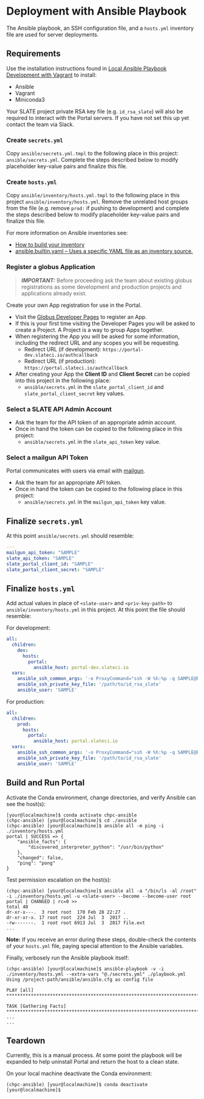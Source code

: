 # Deployment with Ansible Playbook

The Ansible playbook, an SSH configuration file, and a `hosts.yml` inventory file are used for server deployments.

## Requirements

Use the installation instructions found in [Local Ansible Playbook Development with Vagrant](vagrant.md) to install:
* Ansible
* Vagrant
* Miniconda3

Your SLATE project private RSA key file (e.g. `id_rsa_slate`) will also be required to interact with the Portal servers. If you have not set this up yet contact the team via Slack.

### Create `secrets.yml`

Copy `ansible/secrets.yml.tmpl` to the following place in this project: `ansible/secrets.yml`. Complete the steps described below to modify placeholder key-value pairs and finalize this file.

### Create `hosts.yml`

Copy `ansible/inventory/hosts.yml.tmpl` to the following place in this project `ansible/inventory/hosts.yml`. Remove the unrelated host groups from the file (e.g. remove `prod:` if pushing to development) and complete the steps described below to modify placeholder key-value pairs and finalize this file.

For more information on Ansible inventories see:
* [How to build your inventory](https://docs.ansible.com/ansible/latest/user_guide/intro_inventory.html)
* [ansible.builtin.yaml – Uses a specific YAML file as an inventory source.](https://docs.ansible.com/ansible/latest/collections/ansible/builtin/yaml_inventory.html)

### Register a globus Application

> **_IMPORTANT:_** Before proceeding ask the team about existing globus registrations as some development and production projects and applications already exist.

Create your own App registration for use in the Portal.

* Visit the [Globus Developer Pages](https://developers.globus.org) to register an App.
* If this is your first time visiting the Developer Pages you will be asked to create a Project. A Project is a way to group Apps together.
* When registering the App you will be asked for some information, including the redirect URL and any scopes you will be requesting.
    * Redirect URL (if development): `https://portal-dev.slateci.io/authcallback`
    * Redirect URL (if production): `https://portal.slateci.io/authcallback`
* After creating your App the **Client ID** and **Client Secret** can be copied into this project in the following place:
    * `ansible/secrets.yml` in the `slate_portal_client_id` and `slate_portal_client_secret` key values.

### Select a SLATE API Admin Account

* Ask the team for the API token of an appropriate admin account.
* Once in hand the token can be copied to the following place in this project:
    * `ansible/secrets.yml` in the `slate_api_token` key value.

### Select a mailgun API Token

Portal communicates with users via email with [mailgun](https://www.mailgun.com/).
* Ask the team for an appropriate API token.
* Once in hand the token can be copied to the following place in this project:
    * `ansible/secrets.yml` in the `mailgun_api_token` key value.

## Finalize `secrets.yml`

At this point `ansible/secrets.yml` should resemble:

```yaml
---
mailgun_api_token: "SAMPLE"
slate_api_token: "SAMPLE"
slate_portal_client_id: "SAMPLE"
slate_portal_client_secret: "SAMPLE"
```

## Finalize `hosts.yml`

Add actual values in place of `<slate-user>` and `<priv-key-path>` to `ansible/inventory/hosts.yml` in this project. At this point the file should resemble:

For development:

```yaml
all:
  children:
    dev:
      hosts:
        portal:
          ansible_host: portal-dev.slateci.io
  vars:
    ansible_ssh_common_args: '-o ProxyCommand="ssh -W %h:%p -q SAMPLE@bastion.slateci.net -i /path/to/id_rsa_slate"'
    ansible_ssh_private_key_file: '/path/to/id_rsa_slate'
    ansible_user: 'SAMPLE'
```

For production:
```yaml
all:
  children:
    prod:
      hosts:
        portal:
          ansible_host: portal.slateci.io
  vars:
    ansible_ssh_common_args: '-o ProxyCommand="ssh -W %h:%p -q SAMPLE@bastion.slateci.net -i /path/to/id_rsa_slate"'
    ansible_ssh_private_key_file: '/path/to/id_rsa_slate'
    ansible_user: 'SAMPLE'
```

## Build and Run Portal

Activate the Conda environment, change directories, and verify Ansible can see the host(s):

```shell
[your@localmachine]$ conda activate chpc-ansible
(chpc-ansible) [your@localmachine]$ cd ./ansible
(chpc-ansible) [your@localmachine]$ ansible all -m ping -i ./inventory/hosts.yml
portal | SUCCESS => {
    "ansible_facts": {
        "discovered_interpreter_python": "/usr/bin/python"
    },
    "changed": false,
    "ping": "pong"
}
```

Test permission escalation on the host(s):

```shell
(chpc-ansible) [your@localmachine]$ ansible all -a "/bin/ls -al /root" -i ./inventory/hosts.yml -u <slate-user> --become --become-user root
portal | CHANGED | rc=0 >>
total 40
dr-xr-x---.  3 root root  170 Feb 28 22:27 .
dr-xr-xr-x. 17 root root  224 Jul  3  2017 ..
-rw-------.  1 root root 6913 Jul  3  2017 file.ext
...
```

**Note:** If you receive an error during these steps, double-check the contents of your `hosts.yml` file, paying special attention to the Ansible variables.

Finally, verbosely run the Ansible playbook itself:

```shell
(chpc-ansible) [your@localmachine]$ ansible-playbook -v -i ./inventory/hosts.yml --extra-vars "@./secrets.yml" ./playbook.yml
Using /project-path/ansible/ansible.cfg as config file

PLAY [all] ******************************************************************************************************************

TASK [Gathering Facts] ******************************************************************************************************
...
...
```

## Teardown

Currently, this is a manual process. At some point the playbook will be expanded to help uninstall Portal and return the host to a clean state.

On your local machine deactivate the Conda environment:

```shell
(chpc-ansible) [your@localmachine]$ conda deactivate
[your@localmachine]$
```
